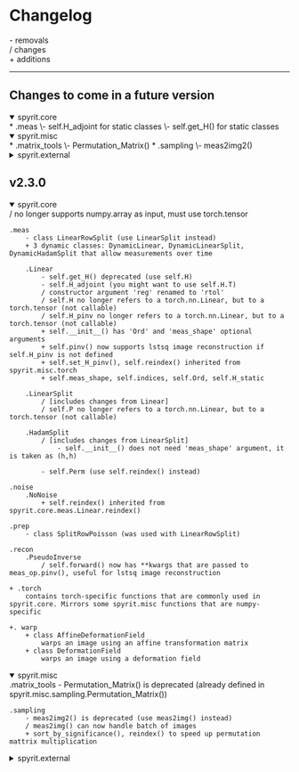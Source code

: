 # Changelog

\- removals  
/ changes  
\+ additions  

---
## Changes to come in a future version
<details open>
<summary>spyrit.core</summary>
    * .meas  
        \- self.H_adjoint for static classes  
        \- self.get_H() for static classes  
</details>

<details open>
<summary>spyrit.misc</summary>
        * .matrix_tools  
            \- Permutation_Matrix()  
        * .sampling  
            \- meas2img2()  
</details>

<details>
<summary>spyrit.external</summary>
        .drunet  
            \+ include some documentation ?  
</details>

## v2.3.0
<details open>
<summary>spyrit.core</summary>
    / no longer supports numpy.array as input, must use torch.tensor  
  
    .meas  
        - class LinearRowSplit (use LinearSplit instead)  
        + 3 dynamic classes: DynamicLinear, DynamicLinearSplit, DynamicHadamSplit that allow measurements over time  
  
        .Linear  
            - self.get_H() deprecated (use self.H)  
            - self.H_adjoint (you might want to use self.H.T)  
            / constructor argument 'reg' renamed to 'rtol'  
            / self.H no longer refers to a torch.nn.Linear, but to a torch.tensor (not callable)  
            / self.H_pinv no longer refers to a torch.nn.Linear, but to a torch.tensor (not callable)  
            + self.__init__() has 'Ord' and 'meas_shape' optional arguments  
            + self.pinv() now supports lstsq image reconstruction if self.H_pinv is not defined  
            + self.set_H_pinv(), self.reindex() inherited from spyrit.misc.torch  
            + self.meas_shape, self.indices, self.Ord, self.H_static  
  
        .LinearSplit  
            / [includes changes from Linear]  
            / self.P no longer refers to a torch.nn.Linear, but to a torch.tensor (not callable)  
  
        .HadamSplit  
            / [includes changes from LinearSplit]  
                - self.__init__() does not need 'meas_shape' argument, it is taken as (h,h)  
  
            - self.Perm (use self.reindex() instead)  
  
    .noise  
        .NoNoise  
            + self.reindex() inherited from spyrit.core.meas.Linear.reindex()  
  
    .prep  
        - class SplitRowPoisson (was used with LinearRowSplit)  
  
    .recon  
        .PseudoInverse  
            / self.forward() now has **kwargs that are passed to meas_op.pinv(), useful for lstsq image reconstruction  
  
    + .torch  
        contains torch-specific functions that are commonly used in spyrit.core. Mirrors some spyrit.misc functions that are numpy-specific  
  
    +. warp  
        + class AffineDeformationField  
            warps an image using an affine transformation matrix  
        + class DeformationField  
            warps an image using a deformation field  
</details>

<details open>
<summary>spyrit.misc</summary>
    .matrix_tools  
        - Permutation_Matrix() is deprecated (already defined in spyrit.misc.sampling.Permutation_Matrix())  
  
    .sampling  
        - meas2img2() is deprecated (use meas2img() instead)  
        / meas2img() can now handle batch of images  
        + sort_by_significance(), reindex() to speed up permutation mattrix multiplication  
</details>

<details>
<summary>spyrit.external</summary>
    + class DRUNet, inheriting from UNetRes
</details>
